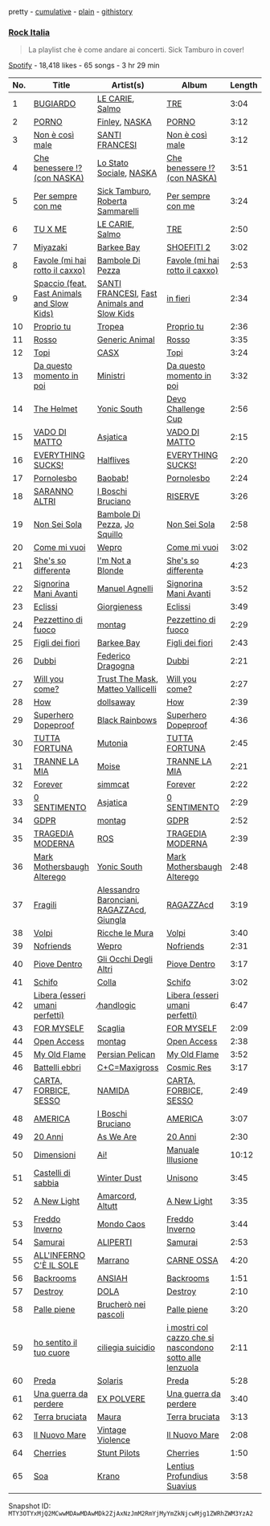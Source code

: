 pretty - [cumulative](/playlists/cumulative/37i9dQZF1DWViUlcvfltyZ.md) - [plain](/playlists/plain/37i9dQZF1DWViUlcvfltyZ) - [githistory](https://github.githistory.xyz/mackorone/spotify-playlist-archive/blob/main/playlists/plain/37i9dQZF1DWViUlcvfltyZ)

### [Rock Italia](https://open.spotify.com/playlist/37i9dQZF1DWViUlcvfltyZ)

> La playlist che è come andare ai concerti\. Sick Tamburo in cover!

[Spotify](https://open.spotify.com/user/spotify) - 18,418 likes - 65 songs - 3 hr 29 min

| No. | Title | Artist(s) | Album | Length |
|---|---|---|---|---|
| 1 | [BUGIARDO](https://open.spotify.com/track/6laV1EFz9b6fbs0NJ4nc92) | [LE CARIE](https://open.spotify.com/artist/2A8udj5MEQyHsfVJjXmukj), [Salmo](https://open.spotify.com/artist/3hBQ4zniNdQf1cqqo6hzuW) | [TRE](https://open.spotify.com/album/6KgWi7Dq7eGztZzC9ExYmn) | 3:04 |
| 2 | [PORNO](https://open.spotify.com/track/1V943kQXR3Tiz9kqakdnNe) | [Finley](https://open.spotify.com/artist/7JOervne0BnU0raxSI5Ooc), [NASKA](https://open.spotify.com/artist/4r1DHaB2yIhddOkTF92d1d) | [PORNO](https://open.spotify.com/album/1AJYKo6p37qlVtEVbeoqJ6) | 3:12 |
| 3 | [Non è così male](https://open.spotify.com/track/34J9aaAIK8hx44I00gTm1y) | [SANTI FRANCESI](https://open.spotify.com/artist/3VsF47TUmv6WPsWjICe8VR) | [Non è così male](https://open.spotify.com/album/29vLnWfcp2RyY0xUnOIDhT) | 3:12 |
| 4 | [Che benessere !? \(con NASKA\)](https://open.spotify.com/track/29wow7ReefY8giiopcBNGc) | [Lo Stato Sociale](https://open.spotify.com/artist/1MBjY2JFotAGoTYDfO80cM), [NASKA](https://open.spotify.com/artist/4r1DHaB2yIhddOkTF92d1d) | [Che benessere !? \(con NASKA\)](https://open.spotify.com/album/1SCO68v3VmuaIV4Ow9XlYx) | 3:51 |
| 5 | [Per sempre con me](https://open.spotify.com/track/3R5Zzcdl1TlOOlPvH9ms2p) | [Sick Tamburo](https://open.spotify.com/artist/4mOnUjGAvB6c6wXDUf5CPp), [Roberta Sammarelli](https://open.spotify.com/artist/4p0xFyZO0ruUklDaQJoSEy) | [Per sempre con me](https://open.spotify.com/album/56dvZSgSM4diF5fA6IY7Jo) | 3:24 |
| 6 | [TU X ME](https://open.spotify.com/track/2UXtA9hSGW4XCDkimfkrOS) | [LE CARIE](https://open.spotify.com/artist/2A8udj5MEQyHsfVJjXmukj), [Salmo](https://open.spotify.com/artist/3hBQ4zniNdQf1cqqo6hzuW) | [TRE](https://open.spotify.com/album/6KgWi7Dq7eGztZzC9ExYmn) | 2:50 |
| 7 | [Miyazaki](https://open.spotify.com/track/6dhTRz5aUxVNmHnh3r65qx) | [Barkee Bay](https://open.spotify.com/artist/72KRmtW8IrP6D8FwG8Boi8) | [SHOEFITI 2](https://open.spotify.com/album/4OCF3ssNCqCPaA7MyhZ0qu) | 3:02 |
| 8 | [Favole \(mi hai rotto il caxxo\)](https://open.spotify.com/track/5Pqp4dJ2KgZRA4l3dIY9iX) | [Bambole Di Pezza](https://open.spotify.com/artist/2RucBHMHhR5LMQUoGO19OW) | [Favole \(mi hai rotto il caxxo\)](https://open.spotify.com/album/0YFbYRdWVJ8bqvjOSZ1D2v) | 2:53 |
| 9 | [Spaccio \(feat\. Fast Animals and Slow Kids\)](https://open.spotify.com/track/3QeGRIk6yOx6RRrXD2whlJ) | [SANTI FRANCESI](https://open.spotify.com/artist/3VsF47TUmv6WPsWjICe8VR), [Fast Animals and Slow Kids](https://open.spotify.com/artist/2n92OcdDhE5g2CpDI1rjH6) | [in fieri](https://open.spotify.com/album/1PbpWl95wrYdqDXQjGzZfD) | 2:34 |
| 10 | [Proprio tu](https://open.spotify.com/track/1dzvJ0UzxAn9GanymgMJgP) | [Tropea](https://open.spotify.com/artist/35EdAf21qKHNvALdF6loHX) | [Proprio tu](https://open.spotify.com/album/59jxe1FypLBdSxb2tMz5Yd) | 2:36 |
| 11 | [Rosso](https://open.spotify.com/track/1dCoLitotcRABlWlOOZcTs) | [Generic Animal](https://open.spotify.com/artist/6758RYtQUoFGOvE0jUxQvK) | [Rosso](https://open.spotify.com/album/7wl8O8kzkACKcaiWrmXKEV) | 3:35 |
| 12 | [Topi](https://open.spotify.com/track/5GCBuDynnVjvmxAjqJBEEl) | [CASX](https://open.spotify.com/artist/2J1ivtTZT4Trce2QNrgnUU) | [Topi](https://open.spotify.com/album/68WjLDJML5tpV0wjOuMdjk) | 3:24 |
| 13 | [Da questo momento in poi](https://open.spotify.com/track/5aMXkADzSKqZ5QGYWY9roY) | [Ministri](https://open.spotify.com/artist/6an9YCv0S0Mj3rsaD9Ahpz) | [Da questo momento in poi](https://open.spotify.com/album/1ALi5lN60hGaXWXX6q7GmO) | 3:32 |
| 14 | [The Helmet](https://open.spotify.com/track/3UhlUXB6PX98gJl4SYLdfM) | [Yonic South](https://open.spotify.com/artist/1QRKC6oodMbGbuiTP2hmlg) | [Devo Challenge Cup](https://open.spotify.com/album/1bdOWTmAP6KfLK4YInXpW2) | 2:56 |
| 15 | [VADO DI MATTO](https://open.spotify.com/track/6ENWZUAwZJBazFJqMu2wWq) | [Asjatica](https://open.spotify.com/artist/5wu37JsDSxwAvkZIdYT3Nn) | [VADO DI MATTO](https://open.spotify.com/album/0kUAowt4UlLQK2NSYZ9wXf) | 2:15 |
| 16 | [EVERYTHING SUCKS!](https://open.spotify.com/track/453gVRCWZ0SKSoWfQzyFqY) | [Halflives](https://open.spotify.com/artist/4er5NZNuc83Cev96LA28ID) | [EVERYTHING SUCKS!](https://open.spotify.com/album/3F74AL4nsOcfw21EKINfbr) | 2:20 |
| 17 | [Pornolesbo](https://open.spotify.com/track/5RmgabbGvfVIr2Wtl3r75e) | [Baobab!](https://open.spotify.com/artist/0P9V5EdqoioSs6GYNliMTt) | [Pornolesbo](https://open.spotify.com/album/4YpQqDBJkMlpTPWBExpk03) | 2:24 |
| 18 | [SARANNO ALTRI](https://open.spotify.com/track/0g8YSJUxWL9WqTJ9FPCGI5) | [I Boschi Bruciano](https://open.spotify.com/artist/1UTHkeIblKLZSSx9sTHmUW) | [RISERVE](https://open.spotify.com/album/355pIopHNw6bmPned9sBlg) | 3:26 |
| 19 | [Non Sei Sola](https://open.spotify.com/track/2viAvSGY7YMcDa0fNlSXwk) | [Bambole Di Pezza](https://open.spotify.com/artist/2RucBHMHhR5LMQUoGO19OW), [Jo Squillo](https://open.spotify.com/artist/12w3NBZ8q6GnSfAzNy19Dl) | [Non Sei Sola](https://open.spotify.com/album/5Y405Tvpkm2PyIWBl6N5ph) | 2:58 |
| 20 | [Come mi vuoi](https://open.spotify.com/track/50Q4NLN9n0p5XF3VObLq9T) | [Wepro](https://open.spotify.com/artist/3R3siKabWuT0KIC6JfruVp) | [Come mi vuoi](https://open.spotify.com/album/4FDhJ1zKCY51vAjCxNRSRX) | 3:02 |
| 21 | [She's so differentə](https://open.spotify.com/track/3JdZ89z3ueTuc5WIDeCNs9) | [I'm Not a Blonde](https://open.spotify.com/artist/2kYPuOngkMzjFdCl4dz8EO) | [She's so differentə](https://open.spotify.com/album/7CQ0JTjZ2W5poSmG7cr1Ps) | 4:23 |
| 22 | [Signorina Mani Avanti](https://open.spotify.com/track/7pljhNu1HXO2TEYg1nLxAa) | [Manuel Agnelli](https://open.spotify.com/artist/1fLNnD2YIhtUR8VrX68As4) | [Signorina Mani Avanti](https://open.spotify.com/album/3ldHaKOt5xQ3puA16Q8Kcl) | 3:52 |
| 23 | [Eclissi](https://open.spotify.com/track/72HI1aZn1i1eoTpuVQtcKn) | [Giorgieness](https://open.spotify.com/artist/4QYFjNac8XiU828KjV1oWA) | [Eclissi](https://open.spotify.com/album/2DZNZYc4ZanD5PrNlSsmuo) | 3:49 |
| 24 | [Pezzettino di fuoco](https://open.spotify.com/track/3dygYBnpoHRyGg1BXbISTC) | [montag](https://open.spotify.com/artist/3tace7aJONiUqExBPqfYb0) | [Pezzettino di fuoco](https://open.spotify.com/album/3cWOlZYIL3eExOmzb2UCtF) | 2:29 |
| 25 | [Figli dei fiori](https://open.spotify.com/track/6ajwCssUxPBAZzRAgdtpPf) | [Barkee Bay](https://open.spotify.com/artist/72KRmtW8IrP6D8FwG8Boi8) | [Figli dei fiori](https://open.spotify.com/album/4wnRiqccVwW5iXc1z6GnWs) | 2:43 |
| 26 | [Dubbi](https://open.spotify.com/track/2wtWiOYLxZeWotEXMGqH56) | [Federico Dragogna](https://open.spotify.com/artist/4oFI4JmGg9miIDYczoKIIm) | [Dubbi](https://open.spotify.com/album/6omoVtfeupG4wYjvJGbmnK) | 2:21 |
| 27 | [Will you come?](https://open.spotify.com/track/6lwrSCgFoucyAtezdsLfIr) | [Trust The Mask](https://open.spotify.com/artist/4QzZ1csaFZmC5N2tOvtQR6), [Matteo Vallicelli](https://open.spotify.com/artist/21rQDMeCpg6ajDDdEbk1OL) | [Will you come?](https://open.spotify.com/album/6RaLeuLs21e0vnE9aC53B6) | 2:27 |
| 28 | [How](https://open.spotify.com/track/000HoCMkO5w5BuqgU6TXUD) | [dollsaway](https://open.spotify.com/artist/6JmRU2kRs2DHaRocEpw8CT) | [How](https://open.spotify.com/album/4RZjiV7GU686KQEVt1bvdt) | 2:39 |
| 29 | [Superhero Dopeproof](https://open.spotify.com/track/6eQF2PeXF6zKjbm9w1JJzX) | [Black Rainbows](https://open.spotify.com/artist/6VNmsa4FPNunveA9ktg0Nb) | [Superhero Dopeproof](https://open.spotify.com/album/7DTaDXygAePDZ4KuZI6AER) | 4:36 |
| 30 | [TUTTA FORTUNA](https://open.spotify.com/track/0DvndgIYnzPqnBaLBeS0ur) | [Mutonia](https://open.spotify.com/artist/1l9tfz6AVS1Q0QuTlaDRER) | [TUTTA FORTUNA](https://open.spotify.com/album/4b4BvXjdn59TkNl9n7lpyE) | 2:45 |
| 31 | [TRANNE LA MIA](https://open.spotify.com/track/3Wpfd2r7ETAC33g4kxcQMm) | [Moise](https://open.spotify.com/artist/7v40Q7L4JodP3Bav2Za0s8) | [TRANNE LA MIA](https://open.spotify.com/album/11HIYudpkn92btFtYIFdTm) | 2:21 |
| 32 | [Forever](https://open.spotify.com/track/67maDzWmzcfKBu24z2XtWI) | [simmcat](https://open.spotify.com/artist/5VDesYBhhv0pTLWKEZoI8j) | [Forever](https://open.spotify.com/album/6LpWr2WlPPxAlhV37JDVU7) | 2:22 |
| 33 | [0 SENTIMENTO](https://open.spotify.com/track/5WCw5MPG167COqxJu6c42Y) | [Asjatica](https://open.spotify.com/artist/5wu37JsDSxwAvkZIdYT3Nn) | [0 SENTIMENTO](https://open.spotify.com/album/5DzCgb5qGCuUBPB7DQuWFE) | 2:29 |
| 34 | [GDPR](https://open.spotify.com/track/18vO34ifxlaN3b8VmKNnF6) | [montag](https://open.spotify.com/artist/3tace7aJONiUqExBPqfYb0) | [GDPR](https://open.spotify.com/album/50pO3NjGEEQyGRU9lpVbA6) | 2:52 |
| 35 | [TRAGEDIA MODERNA](https://open.spotify.com/track/3GpDoprJLVqvoEo7mnBGYu) | [ROS](https://open.spotify.com/artist/15kGQ75uyHlhEeK4ZK40YB) | [TRAGEDIA MODERNA](https://open.spotify.com/album/2syk13vkvcOaq37g60JGGS) | 2:39 |
| 36 | [Mark Mothersbaugh Alterego](https://open.spotify.com/track/51AXx0yeXKZ9i87yvPwFF5) | [Yonic South](https://open.spotify.com/artist/1QRKC6oodMbGbuiTP2hmlg) | [Mark Mothersbaugh Alterego](https://open.spotify.com/album/47RiulSgSCvFPbzp11Qkf9) | 2:48 |
| 37 | [Fragili](https://open.spotify.com/track/7d322WMHpY6G4GHV6bas2Y) | [Alessandro Baronciani](https://open.spotify.com/artist/7pLL31FfCScLXL47auT67u), [RAGAZZAcd](https://open.spotify.com/artist/6lTvJHqB7bNnL7YCmeFNQp), [Giungla](https://open.spotify.com/artist/2hXIoMXYA65EDbqyLMzr5r) | [RAGAZZAcd](https://open.spotify.com/album/5biGGXXcg1SwYrzq5aeH15) | 3:19 |
| 38 | [Volpi](https://open.spotify.com/track/3OHRaBl0M2X5UWfgevbyVK) | [Ricche le Mura](https://open.spotify.com/artist/0Jejmdac0sG1anWKT8F1RB) | [Volpi](https://open.spotify.com/album/2ipqyNnq2rcaJqVoVMFkJB) | 3:40 |
| 39 | [Nofriends](https://open.spotify.com/track/52dN2iEMEfK6lOFRdbDt8r) | [Wepro](https://open.spotify.com/artist/3R3siKabWuT0KIC6JfruVp) | [Nofriends](https://open.spotify.com/album/4vbvTWiEw13mHoQ3f3c9Ob) | 2:31 |
| 40 | [Piove Dentro](https://open.spotify.com/track/5n79HFgmPQATiB8NwP8Uvk) | [Gli Occhi Degli Altri](https://open.spotify.com/artist/7kPPa8qlBCZrMKMRhUHxxZ) | [Piove Dentro](https://open.spotify.com/album/33J2CqTy3vTKh0O5Tzh9ex) | 3:17 |
| 41 | [Schifo](https://open.spotify.com/track/7faEMnYmpiNWxQoGcIDIbf) | [Colla](https://open.spotify.com/artist/3bNplfx5UXercdTOqqdZK6) | [Schifo](https://open.spotify.com/album/30eeeEsrnWFz8wDaP5DRm1) | 3:02 |
| 42 | [Libera \(esseri umani perfetti\)](https://open.spotify.com/track/2l5ym1CsjSg10FapXRbdkz) | [⁄handlogic](https://open.spotify.com/artist/0Fke9julMOJ0HZ1UhCoe9Z) | [Libera \(esseri umani perfetti\)](https://open.spotify.com/album/4dTODDZeNDbKIsAWutEln2) | 6:47 |
| 43 | [FOR MYSELF](https://open.spotify.com/track/4fz3cHwbOheH4GxK2uCtGo) | [Scaglia](https://open.spotify.com/artist/61C1YBssJpV0rPGdoLjoJ7) | [FOR MYSELF](https://open.spotify.com/album/4I3i5IJCtWaY9trGpEhoTq) | 2:09 |
| 44 | [Open Access](https://open.spotify.com/track/4181R1o6hcVe8LMmGhkxWJ) | [montag](https://open.spotify.com/artist/3tace7aJONiUqExBPqfYb0) | [Open Access](https://open.spotify.com/album/4KFYFGfZewWABulugtQqSF) | 2:38 |
| 45 | [My Old Flame](https://open.spotify.com/track/7y35wGyxOmxqXvUJJn3TKF) | [Persian Pelican](https://open.spotify.com/artist/70dQpFGaNGdeDMfFSn9hOG) | [My Old Flame](https://open.spotify.com/album/08GOUlXVokyOkTDCeqxs8S) | 3:52 |
| 46 | [Battelli ebbri](https://open.spotify.com/track/2PHcFq8CAordszMzLS1dAs) | [C+C=Maxigross](https://open.spotify.com/artist/4xD2DfxKGL6E8URwy6Sf37) | [Cosmic Res](https://open.spotify.com/album/4Myim57HbNcJ46KqbYkqmP) | 3:17 |
| 47 | [CARTA, FORBICE, SESSO](https://open.spotify.com/track/4o6mSmsoxIFaqutj77Ul6K) | [NAMIDA](https://open.spotify.com/artist/4duGFkhJRa85BPJowuoFDv) | [CARTA, FORBICE, SESSO](https://open.spotify.com/album/2JTtwkyyz75fQLPfDuiNXs) | 2:49 |
| 48 | [AMERICA](https://open.spotify.com/track/1KkPmyuTNbxjhylVrhoMKp) | [I Boschi Bruciano](https://open.spotify.com/artist/1UTHkeIblKLZSSx9sTHmUW) | [AMERICA](https://open.spotify.com/album/24ottTrnTzbGEDpomgejEh) | 3:07 |
| 49 | [20 Anni](https://open.spotify.com/track/0RKrI0Ejfw1IaRA4muRwEH) | [As We Are](https://open.spotify.com/artist/6htRUFkFi7HpxnZ4kSQQfQ) | [20 Anni](https://open.spotify.com/album/70hFi8paYjGC46iKryIY2D) | 2:30 |
| 50 | [Dimensioni](https://open.spotify.com/track/5PyuNTJsfks0Ub77EvdOQ5) | [Ai!](https://open.spotify.com/artist/5BmWr6brwfMjs2J8lFwEEQ) | [Manuale Illusione](https://open.spotify.com/album/5mbSRdkta9YJNrE5enrRQp) | 10:12 |
| 51 | [Castelli di sabbia](https://open.spotify.com/track/2SPCnoU0hUdcWdpfwu8tYL) | [Winter Dust](https://open.spotify.com/artist/29erlgFDUFpZSXENGAKO6a) | [Unisono](https://open.spotify.com/album/1arWxoywNGR6Oja3DhsmQV) | 3:45 |
| 52 | [A New Light](https://open.spotify.com/track/3OU1LHgAN5jN8ACshKZAqE) | [Amarcord](https://open.spotify.com/artist/48wxf1us9rk9qOPqL6Ltcp), [Altutt](https://open.spotify.com/artist/7JHeVFGMb4p2Ayq1jU0g3p) | [A New Light](https://open.spotify.com/album/15Zt9VuEljTvIzCAQo6Ge9) | 3:35 |
| 53 | [Freddo Inverno](https://open.spotify.com/track/7qh7Vn7b8xANVrNHSOKaHg) | [Mondo Caos](https://open.spotify.com/artist/7cag8XwImcd0DgVSPtgNKP) | [Freddo Inverno](https://open.spotify.com/album/3x4zhsXgv8pzod8dFC1nvB) | 3:44 |
| 54 | [Samurai](https://open.spotify.com/track/4Vmz8qG1vEpyAWEYB98MUf) | [ALIPERTI](https://open.spotify.com/artist/2wyyxE2lzVUrOD4tPGitor) | [Samurai](https://open.spotify.com/album/35PjENODFLTmCJrZNuPXK4) | 2:53 |
| 55 | [ALL'INFERNO C'È IL SOLE](https://open.spotify.com/track/2CtHbDq3Xx45lU8lnRhiE6) | [Marrano](https://open.spotify.com/artist/0eH00KPe73zxJhguRiJRwY) | [CARNE OSSA](https://open.spotify.com/album/5iIkvPvQvxoYFSoaId1YCX) | 4:20 |
| 56 | [Backrooms](https://open.spotify.com/track/1cEcfTBf5PwaZIuYFurscC) | [ANSIAH](https://open.spotify.com/artist/0TxLShiUYY5YzcUI6t5QdB) | [Backrooms](https://open.spotify.com/album/6HGpsFbI1CcOCAd73mBVuJ) | 1:51 |
| 57 | [Destroy](https://open.spotify.com/track/1qyC24XBRS8gCtgHdogqSZ) | [DOLA](https://open.spotify.com/artist/0OvTRIcNwihrBkwZK2oiqy) | [Destroy](https://open.spotify.com/album/4h8rs7FLRj0x5H1dgO8MrV) | 2:10 |
| 58 | [Palle piene](https://open.spotify.com/track/5pUX3YSJvol5sBzAmBEIGb) | [Brucherò nei pascoli](https://open.spotify.com/artist/39tpK31mZUPajAHF86AHsg) | [Palle piene](https://open.spotify.com/album/6uWUi8vGKSQmx9z9zKSZEG) | 3:20 |
| 59 | [ho sentito il tuo cuore](https://open.spotify.com/track/4TdtIFAJvvn7Hrg1DHkier) | [ciliegia suicidio](https://open.spotify.com/artist/4SEMUz1c0Z8kEc9E9NbnS3) | [i mostri col cazzo che si nascondono sotto alle lenzuola](https://open.spotify.com/album/7LCf7e9ejfOnOqAE7oFSvJ) | 2:11 |
| 60 | [Preda](https://open.spotify.com/track/0atyKPRQkBohLByxwbAC2u) | [Solaris](https://open.spotify.com/artist/3RFeodZEt6cNZo0DPQMd4S) | [Preda](https://open.spotify.com/album/6WmM7P2msBOZaXLMtUpu1A) | 5:28 |
| 61 | [Una guerra da perdere](https://open.spotify.com/track/04EumUGooPGl61ogNI4fiN) | [EX POLVERE](https://open.spotify.com/artist/4gxwFXp6NjVvRyqM5KQyzb) | [Una guerra da perdere](https://open.spotify.com/album/6HmjiLUlkcrNdX9mAMoiKs) | 3:40 |
| 62 | [Terra bruciata](https://open.spotify.com/track/1yHJnusWqo8BF3UHLKqsCa) | [Maura](https://open.spotify.com/artist/637853CZ5FohFDeBONa2D7) | [Terra bruciata](https://open.spotify.com/album/5SdBpJHfqcUcg03ZXZ0FpI) | 3:13 |
| 63 | [Il Nuovo Mare](https://open.spotify.com/track/6Ozcuq3JqLMMl3PIjy8u4L) | [Vintage Violence](https://open.spotify.com/artist/0WGMKokl5OoPCHeP8Beydm) | [Il Nuovo Mare](https://open.spotify.com/album/74g4C5qxpHrF1xv0HkFRR8) | 2:08 |
| 64 | [Cherries](https://open.spotify.com/track/1TakoLDRIHQq4WlSZVcmcF) | [Stunt Pilots](https://open.spotify.com/artist/5Q2syrsNfctel905QjIMXr) | [Cherries](https://open.spotify.com/album/6Vgm212wqZ8O3qqkPbeAc4) | 1:50 |
| 65 | [Soa](https://open.spotify.com/track/55sdacSFOkx0mewyYctT1d) | [Krano](https://open.spotify.com/artist/0RroFfjAg6EsKACQRi8Ctw) | [Lentius Profundius Suavius](https://open.spotify.com/album/6evTL0jvzNn2kOP2jEZsvw) | 3:58 |

Snapshot ID: `MTY3OTYxMjQ2MCwwMDAwMDAwMDk2ZjAxNzJmM2RmYjMyYmZkNjcwMjg1ZWRhZWM3YzA2`
